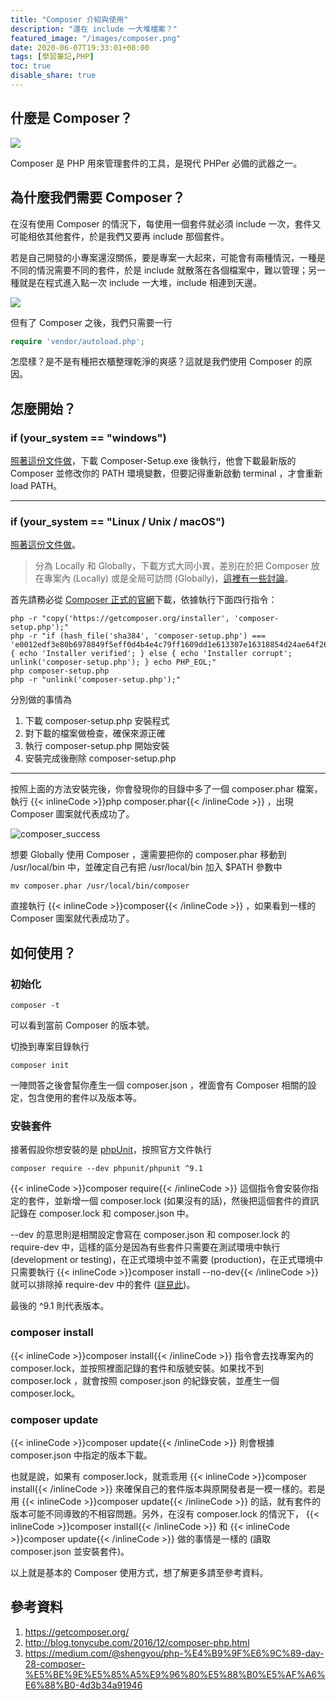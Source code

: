 ```yaml
---
title: "Composer 介紹與使用"
description: "還在 include 一大堆檔案？"
featured_image: "/images/composer.png"
date: 2020-06-07T19:33:01+08:00
tags: [學習筆記,PHP]
toc: true
disable_share: true
---
```


什麼是 Composer？
---

![](https://i.imgur.com/nHqr8I5.jpg)
<br>

Composer 是 PHP 用來管理套件的工具，是現代 PHPer 必備的武器之一。

為什麼我們需要 Composer？
---
在沒有使用 Composer 的情況下，每使用一個套件就必須 include 一次，套件又可能相依其他套件，於是我們又要再 include 那個套件。

若是自己開發的小專案還沒關係，要是專案一大起來，可能會有兩種情況，一種是不同的情況需要不同的套件，於是 include 就散落在各個檔案中，難以管理；另一種就是在程式進入點一次 include 一大堆，include 相連到天邊。


![](https://i.imgur.com/hS0gMsy.jpg)
<br>

但有了 Composer 之後，我們只需要一行
```php
require 'vendor/autoload.php';
```

怎麼樣？是不是有種把衣櫃整理乾淨的爽感？這就是我們使用 Composer 的原因。

怎麼開始？
---

### if (your_system == "windows")
[照著這份文件做](https://getcomposer.org/doc/00-intro.md#installation-windows)，下載  Composer-Setup.exe 後執行，他會下載最新版的 Composer 並修改你的 PATH 環境變數，但要記得重新啟動 terminal ，才會重新 load PATH。

---

### if (your_system == "Linux / Unix / macOS")
[照著這份文件做](https://getcomposer.org/doc/00-intro.md#installation-linux-unix-macos)。
>分為 Locally 和 Globally，下載方式大同小異，差別在於把 Composer 放在專案內 (Locally) 或是全局可訪問 (Globally)，[這裡有一些討論](https://stackoverflow.com/questions/35405851/composer-installation-global-vs-local)。

首先請務必從 [Composer 正式的官網](https://getcomposer.org/download/)下載，依據執行下面四行指令：
```bash=
php -r "copy('https://getcomposer.org/installer', 'composer-setup.php');"
php -r "if (hash_file('sha384', 'composer-setup.php') === 'e0012edf3e80b6978849f5eff0d4b4e4c79ff1609dd1e613307e16318854d24ae64f26d17af3ef0bf7cfb710ca74755a') { echo 'Installer verified'; } else { echo 'Installer corrupt'; unlink('composer-setup.php'); } echo PHP_EOL;"
php composer-setup.php
php -r "unlink('composer-setup.php');"
```

分別做的事情為
1. 下載 composer-setup.php 安裝程式
2. 對下載的檔案做檢查，確保來源正確
3. 執行 composer-setup.php 開始安裝
4. 安裝完成後刪除 composer-setup.php

---

按照上面的方法安裝完後，你會發現你的目錄中多了一個 composer.phar 檔案，執行 {{< inlineCode >}}php composer.phar{{< /inlineCode >}} ，出現 Composer 圖案就代表成功了。

![composer_success](https://i.imgur.com/ZsbNXIi.png)

想要 Globally 使用 Composer ，還需要把你的 composer.phar 移動到 /usr/local/bin 中，並確定自己有把 /usr/local/bin 加入 $PATH 參數中

```bash=
mv composer.phar /usr/local/bin/composer
```

直接執行 {{< inlineCode >}}composer{{< /inlineCode >}} ，如果看到一樣的 Composer 圖案就代表成功了。


如何使用？
---

### 初始化
```
composer -t
```
可以看到當前 Composer 的版本號。

切換到專案目錄執行
```
composer init
```
一陣問答之後會幫你產生一個 composer.json ，裡面會有 Composer 相關的設定，包含使用的套件以及版本等。

### 安裝套件
接著假設你想安裝的是 [phpUnit](https://phpunit.de/index.html)，按照官方文件執行
```
composer require --dev phpunit/phpunit ^9.1
```

{{< inlineCode >}}composer require{{< /inlineCode >}} 這個指令會安裝你指定的套件，並新增一個 composer.lock (如果沒有的話)，然後把這個套件的資訊記錄在 composer.lock 和 composer.json 中。

--dev 的意思則是相關設定會寫在 composer.json 和 composer.lock 的 require-dev 中，這樣的區分是因為有些套件只需要在測試環境中執行 (development or testing)，在正式環境中並不需要 (production)，在正式環境中只需要執行 {{< inlineCode >}}composer install --no-dev{{< /inlineCode >}} 就可以排除掉 require-dev 中的套件 ([詳見此](https://stackoverflow.com/questions/19117871/what-is-the-difference-between-require-and-require-dev-sections-in-composer-json))。

最後的 ^9.1 則代表版本。

### composer install
{{< inlineCode >}}composer install{{< /inlineCode >}} 指令會去找專案內的 composer.lock，並按照裡面記錄的套件和版號安裝。如果找不到 composer.lock ，就會按照 composer.json 的紀錄安裝，並產生一個 composer.lock。

### composer update
{{< inlineCode >}}composer update{{< /inlineCode >}} 則會根據 composer.json 中指定的版本下載。

也就是說，如果有 composer.lock，就乖乖用 {{< inlineCode >}}composer install{{< /inlineCode >}} 來確保自己的套件版本與原開發者是一模一樣的。若是用 {{< inlineCode >}}composer update{{< /inlineCode >}} 的話，就有套件的版本可能不同導致的不相容問題。另外，在沒有 composer.lock 的情況下， {{< inlineCode >}}composer install{{< /inlineCode >}} 和 {{< inlineCode >}}composer update{{< /inlineCode >}} 做的事情是一樣的 (讀取 composer.json 並安裝套件)。

以上就是基本的 Composer 使用方式，想了解更多請至參考資料。

參考資料
---
1. https://getcomposer.org/
2. http://blog.tonycube.com/2016/12/composer-php.html
3. https://medium.com/@shengyou/php-%E4%B9%9F%E6%9C%89-day-28-composer-%E5%BE%9E%E5%85%A5%E9%96%80%E5%88%B0%E5%AF%A6%E6%88%B0-4d3b34a91946


